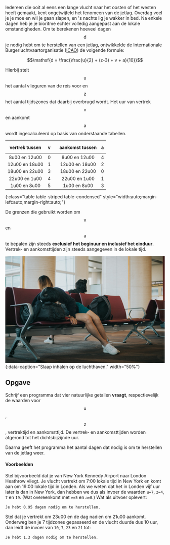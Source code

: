 Iedereen die ooit al eens een lange vlucht naar het oosten of het westen heeft gemaakt, kent ongetwijfeld het fenomeen van de jetlag. Overdag voel je je moe en wil je gaan slapen, en 's nachts lig je wakker in bed. Na enkele dagen heb je je bioritme echter volledig aangepast aan de lokale omstandigheden. Om te berekenen hoeveel dagen $$\mathsf{d}$$ je nodig hebt om te herstellen van een jetlag, ontwikkelde de Internationale Burgerluchtvaartorganisatie (<a href="https://www.icao.int/Pages/default.aspx" target="_blanc">ICAO</a>) de volgende formule:

$$\mathsf{d = \frac{\frac{u}{2} + (z-3) + v + a}{10}}$$

Hierbij stelt $$\mathsf{u}$$ het aantal vlieguren van de reis voor en $$\mathsf{z}$$ het aantal tijdszones dat daarbij overbrugd wordt. Het uur van vertrek $$\mathsf{v}$$ en aankomt $$\mathsf{a}$$ wordt ingecalculeerd op basis van onderstaande tabellen.

| vertrek tussen | $$\mathsf{v}$$ | | aankomst tussen | $$\mathsf{a}$$ |
|:--------:|:-----------:|--|:--------:|:-----------:|
| 8u00 en 12u00 | 0| | 8u00 en 12u00 | 4|
| 12u00 en 18u00 | 1 | | 12u00 en 18u00 | 2 |
| 18u00 en 22u00| 3 | | 18u00 en 22u00| 0 |
| 22u00 en 1u00 | 4 | | 22u00 en 1u00 | 1 |
| 1u00 en 8u00 | 5 | | 1u00 en 8u00 | 3 |
{:class="table table-striped table-condensed" style="width:auto;margin-left:auto;margin-right:auto;"}


De grenzen die gebruikt worden om $$\mathsf{v}$$ en $$\mathsf{a}$$ te bepalen zijn steeds **exclusief het beginuur en inclusief het einduur**. Vertrek- en aankomsttijden zijn steeds aangegeven in de lokale tijd.

![Slaap inhalen op de luchthaven.](media/joyce-romero.jpg "Foto door Joyce Romero op Unsplash."){:data-caption="Slaap inhalen op de luchthaven." width="50%"}

## Opgave
Schrijf een programma dat vier natuurlijke getallen **vraagt**, respectievelijk de waarden voor $$\mathsf{u}$$, $$\mathsf{z}$$, vertrektijd en aankomsttijd.  De vertrek- en aankomsttijden worden afgerond tot het dichtsbijzijnde uur.

Daarna geeft het programma het aantal dagen dat nodig is om te herstellen van de jetlag weer.

#### Voorbeelden
Stel bijvoorbeeld dat je van New York Kennedy Airport naar London Heathrow vliegt. Je vlucht vertrekt om 7:00 lokale tijd in New York en komt aan om 19:00 lokale tijd in Londen. Als we weten dat het in Londen vijf uur later is dan in New York, dan hebben we dus als invoer de waarden `u=7`, `z=4`, `7` en `19`. (Wat overeenkomt met `v=5` en `a=0`.)
Wat als uitvoer oplevert:
```
Je hebt 0.95 dagen nodig om te herstellen.
```

Stel dat je vertrekt om 23u00 en de dag nadien om 21u00 aankomt. Onderweg ben je 7 tijdzones gepasseerd en de vlucht duurde dus 10 uur, dan leidt de invoer van `10`, `7`, `23` en `21` tot:
```
Je hebt 1.3 dagen nodig om te herstellen.
```